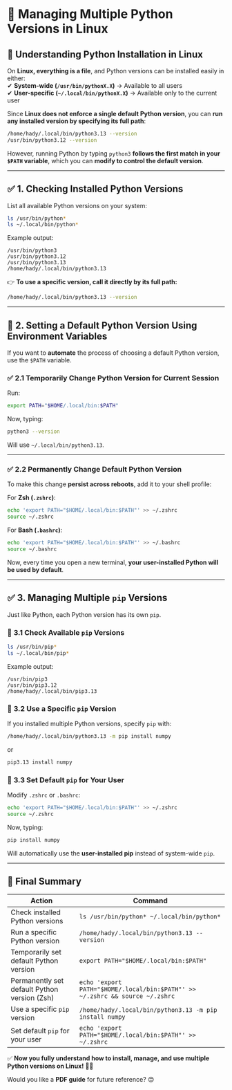 # 🔄 **Managing Multiple Python Versions in Linux**

## 📌 **Understanding Python Installation in Linux**

On **Linux, everything is a file**, and Python versions can be installed easily in either:  
✔ **System-wide (`/usr/bin/pythonX.X`)** → Available to all users  
✔ **User-specific (`~/.local/bin/pythonX.X`)** → Available only to the current user

Since **Linux does not enforce a single default Python version**, you can **run any installed version by specifying its full path**:

```bash
/home/hady/.local/bin/python3.13 --version
/usr/bin/python3.12 --version
```

However, running Python by typing `python3` **follows the first match in your `$PATH` variable**, which you can **modify to control the default version**.

---

## ✅ **1. Checking Installed Python Versions**

List all available Python versions on your system:

```bash
ls /usr/bin/python*
ls ~/.local/bin/python*
```

Example output:

```
/usr/bin/python3
/usr/bin/python3.12
/usr/bin/python3.13
/home/hady/.local/bin/python3.13
```

👉 **To use a specific version, call it directly by its full path:**

```bash
/home/hady/.local/bin/python3.13 --version
```

---

## 🔄 **2. Setting a Default Python Version Using Environment Variables**

If you want to **automate** the process of choosing a default Python version, use the `$PATH` variable.

### ✅ **2.1 Temporarily Change Python Version for Current Session**

Run:

```bash
export PATH="$HOME/.local/bin:$PATH"
```

Now, typing:

```bash
python3 --version
```

Will use `~/.local/bin/python3.13`.

---

### ✅ **2.2 Permanently Change Default Python Version**

To make this change **persist across reboots**, add it to your shell profile:

For **Zsh (`.zshrc`)**:

```bash
echo 'export PATH="$HOME/.local/bin:$PATH"' >> ~/.zshrc
source ~/.zshrc
```

For **Bash (`.bashrc`)**:

```bash
echo 'export PATH="$HOME/.local/bin:$PATH"' >> ~/.bashrc
source ~/.bashrc
```

Now, every time you open a new terminal, **your user-installed Python will be used by default**.

---

## ✅ **3. Managing Multiple `pip` Versions**

Just like Python, each Python version has its own `pip`.

### 🔹 **3.1 Check Available `pip` Versions**

```bash
ls /usr/bin/pip*
ls ~/.local/bin/pip*
```

Example output:

```
/usr/bin/pip3
/usr/bin/pip3.12
/home/hady/.local/bin/pip3.13
```

### 🔹 **3.2 Use a Specific `pip` Version**

If you installed multiple Python versions, specify `pip` with:

```bash
/home/hady/.local/bin/python3.13 -m pip install numpy
```

or

```bash
pip3.13 install numpy
```

### 🔹 **3.3 Set Default `pip` for Your User**

Modify `.zshrc` or `.bashrc`:

```bash
echo 'export PATH="$HOME/.local/bin:$PATH"' >> ~/.zshrc
source ~/.zshrc
```

Now, typing:

```bash
pip install numpy
```

Will automatically use the **user-installed pip** instead of system-wide `pip`.

---

## 🎯 **Final Summary**

| **Action**                                   | **Command**                                                                  |
| -------------------------------------------- | ---------------------------------------------------------------------------- |
| Check installed Python versions              | `ls /usr/bin/python* ~/.local/bin/python*`                                   |
| Run a specific Python version                | `/home/hady/.local/bin/python3.13 --version`                                 |
| Temporarily set default Python version       | `export PATH="$HOME/.local/bin:$PATH"`                                       |
| Permanently set default Python version (Zsh) | `echo 'export PATH="$HOME/.local/bin:$PATH"' >> ~/.zshrc && source ~/.zshrc` |
| Use a specific `pip` version                 | `/home/hady/.local/bin/python3.13 -m pip install numpy`                      |
| Set default `pip` for your user              | `echo 'export PATH="$HOME/.local/bin:$PATH"' >> ~/.zshrc`                    |

✅ **Now you fully understand how to install, manage, and use multiple Python versions on Linux!** 🚀🐍

Would you like a **PDF guide** for future reference? 😊

